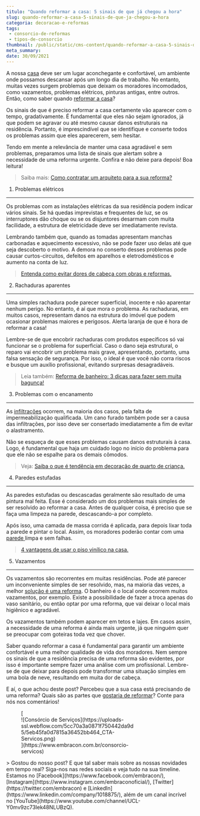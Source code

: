 ```yaml
---
titulo: "Quando reformar a casa: 5 sinais de que já chegou a hora"
slug: quando-reformar-a-casa-5-sinais-de-que-ja-chegou-a-hora
categoria: decoracao-e-reformas
tags:
 - consorcio-de-reformas
 - tipos-de-consorcio
thumbnail: /public/static/cms-content/quando-reformar-a-casa-5-sinais-de-que-ja-chegou-a-hora.jpg
meta_summary: 
date: 30/09/2021
---
```

A nossa [casa](https://www.embracon.com.br/consorcio-de-imoveis) deve ser um lugar aconchegante e confortável, um ambiente onde possamos descansar após um longo dia de trabalho. No entanto, muitas vezes surgem problemas que deixam os moradores incomodados, como vazamentos, problemas elétricos, pinturas antigas, entre outros. Então, como saber quando [reformar a casa](https://www.embracon.com.br/blog/quando-e-por-que-reformar-a-sua-casa-saiba-aqui)?

Os sinais de que é preciso reformar a casa certamente vão aparecer com o tempo, gradativamente. É fundamental que eles não sejam ignorados, já que podem se agravar ou até mesmo causar danos estruturais na residência. Portanto, é imprescindível que se identifique e conserte todos os problemas assim que eles aparecerem, sem hesitar.

Tendo em mente a relevância de manter uma casa agradável e sem problemas, preparamos uma lista de sinais que alertam sobre a necessidade de uma reforma urgente. Confira e não deixe para depois! Boa leitura!

> Saiba mais: [Como contratar um arquiteto para a sua reforma?](https://www.embracon.com.br/blog/como-contratar-um-arquiteto-para-a-sua-reforma)

1. Problemas elétricos
----------------------

Os problemas com as instalações elétricas da sua residência podem indicar vários sinais. Se há quedas imprevistas e frequentes de luz, se os interruptores dão choque ou se os disjuntores desarmam com muita facilidade, a estrutura de eletricidade deve ser imediatamente revista.

Lembrando também que, quando as tomadas apresentam manchas carbonadas e aquecimento excessivo, não se pode fazer uso delas até que seja descoberto o motivo. A demora no conserto desses problemas pode causar curtos-circuitos, defeitos em aparelhos e eletrodomésticos e aumento na conta de luz.

> [Entenda como evitar dores de cabeça com obras e reformas.](https://www.embracon.com.br/blog/entenda-como-evitar-dores-de-cabeca-com-obras-e-reformas)

2. Rachaduras aparentes
-----------------------

Uma simples rachadura pode parecer superficial, inocente e não aparentar nenhum perigo. No entanto, é aí que mora o problema. As rachaduras, em muitos casos, representam danos na estrutura do imóvel que podem ocasionar problemas maiores e perigosos. Alerta laranja de que é hora de reformar a casa!

Lembre-se de que encobrir rachaduras com produtos específicos só vai funcionar se o problema for superficial. Caso o dano seja estrutural, o reparo vai encobrir um problema mais grave, apresentando, portanto, uma falsa sensação de segurança. Por isso, o ideal é que você não corra riscos e busque um auxílio profissional, evitando surpresas desagradáveis.

> Leia também: [Reforma de banheiro: 3 dicas para fazer sem muita bagunça!](https://www.embracon.com.br/blog/reforma-de-banheiro-3-dicas-para-fazer-sem-muita-bagunca)

3. Problemas com o encanamento
------------------------------

As [infiltrações](https://www.embracon.com.br/blog/saiba-o-que-fazer-para-evitar-infiltracao-na-sua-casa) ocorrem, na maioria dos casos, pela falta de impermeabilização qualificada. Um cano furado também pode ser a causa das infiltrações, por isso deve ser consertado imediatamente a fim de evitar o alastramento.

Não se esqueça de que esses problemas causam danos estruturais à casa. Logo, é fundamental que haja um cuidado logo no início do problema para que ele não se espalhe para os demais cômodos.

> Veja: [Saiba o que é tendência em decoração de quarto de criança.](https://www.embracon.com.br/blog/saiba-o-que-e-tendencia-em-decoracao-de-quarto-de-crianca)

4. Paredes estufadas
--------------------

As paredes estufadas ou descascadas geralmente são resultado de uma pintura mal feita. Esse é considerado um dos problemas mais simples de ser resolvido ao reformar a casa. Antes de qualquer coisa, é preciso que se faça uma limpeza na parede, descascando-a por completo.

Após isso, uma camada de massa corrida é aplicada, para depois lixar toda a parede e pintar o local. Assim, os moradores poderão contar com uma [parede ](https://www.embracon.com.br/blog/vale-a-pena-usar-papel-de-parede-na-decoracao)limpa e sem falhas.

> [4 vantagens de usar o piso vinílico na casa.](https://www.embracon.com.br/blog/4-vantagens-de-usar-o-piso-vinilico-na-casa)‍

5. Vazamentos
-------------

Os vazamentos são recorrentes em muitas residências. Pode até parecer um inconveniente simples de ser resolvido, mas, na maioria das vezes, a melhor [solução é uma reforma](https://www.youtube.com/watch?v=-FO8uWuI4xY). O banheiro é o local onde ocorrem muitos vazamentos, por exemplo. Existe a possibilidade de fazer a troca apenas do vaso sanitário, ou então optar por uma reforma, que vai deixar o local mais higiênico e agradável.

Os vazamentos também podem aparecer em tetos e lajes. Em casos assim, a necessidade de uma reforma é ainda mais urgente, já que ninguém quer se preocupar com goteiras toda vez que chover.

Saber quando reformar a casa é fundamental para garantir um ambiente confortável e uma melhor qualidade de vida dos moradores. Nem sempre os sinais de que a residência precisa de uma reforma são evidentes, por isso é importante sempre fazer uma análise com um profissional. Lembre-se de que deixar para depois pode transformar uma situação simples em uma bola de neve, resultando em muita dor de cabeça.

E aí, o que achou deste post? Percebeu que a sua casa está precisando de uma reforma? Quais são as partes que [gostaria de reformar](https://www.embracon.com.br/blog/quando-e-por-que-reformar-a-sua-casa-saiba-aqui)? Conte para nós nos comentários!

<figure class="w-richtext-figure-type-image w-richtext-align-center" style="max-width:310px">[<div>![Consórcio de Serviços](https://uploads-ssl.webflow.com/5cc70a3a0871f750442da9d5/5eb45fa0d7815a36452bb464_CTA-Servicos.png)</div>](https://www.embracon.com.br/consorcio-servicos)</figure>> Gostou do nosso post? E que tal saber mais sobre as nossas novidades em tempo real? Siga-nos nas redes sociais e veja tudo na sua timeline. Estamos no [Facebook](https://www.facebook.com/embracon/), [Instagram](https://www.instagram.com/embraconoficial/), [Twitter](https://twitter.com/embracon) e [LinkedIn](https://www.linkedin.com/company/1018875/), além de um canal incrível no [YouTube](https://www.youtube.com/channel/UCL-Y0mv9zc73Iek48NLUBzQ).
